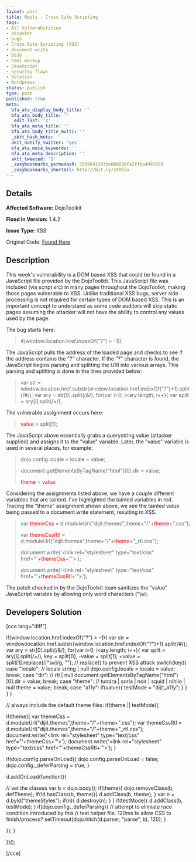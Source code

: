 ```yaml
---
layout: post
title: Nails - Cross Site Scripting
tags:
- All Vulnerabilities
- attacker
- bugs
- Cross-Site Scripting (XSS)
- document write
- DoJo
- html markup
- JavaScript
- security flaws
- Solution
- Wordpress
status: publish
type: post
published: true
meta:
  bfa_ata_display_body_title: ''
  bfa_ata_body_title: ''
  _edit_last: '2'
  bfa_ata_meta_title: ''
  bfa_ata_body_title_multi: ''
  _aktt_hash_meta: ''
  aktt_notify_twitter: 'yes'
  bfa_ata_meta_keywords: ''
  bfa_ata_meta_description: ''
  aktt_tweeted: '1'
  _sexybookmarks_permaHash: 7539691333be600038fa2ff6a4991658
  _sexybookmarks_shortUrl: http://bit.ly/cEDGlu
---
```

## Details
__Affected Software:__ DojoToolkit

__Fixed in Version:__  1.4.2

__Issue Type:__ XSS

Original Code: <a title="Nails" href="http://spotthevuln.com/2010/07/nails/" target="_blank">Found    Here</a>
## Description
This week's vulnerability is a DOM based XSS that could be found in a JavaScript file provided by the DojoToolkit. This JavaScript file was included (via script src) in many pages throughout the DojoToolkit, making those pages vulnerable to XSS. Unlike traditional XSS bugs, server side processing is not required for certain types of DOM based XSS. This is an important concept to understand as some code auditors will skip static pages assuming the attacker will not have the ability to control any values used by the page.

The bug starts here:
<blockquote>if(window.location.href.indexOf("?") &gt; -1){</blockquote>
The JavaScript pulls the address of the loaded page and checks to see if the address contains the "?" character. If the "?" character is found, the JavaScript begins parsing and splitting the URI into various arrays. This parsing and splitting is done in the lines provided below:
<blockquote>var str = window.location.href.substr(window.location.href.indexOf("?")+1).split(/#/);
var ary  = str[0].split(/&amp;/);
for(var i=0; i&lt;ary.length; i++){
var split = ary[i].split(/=/),</blockquote>
The vulnerable assignment occurs here:
<blockquote><span style="color: #ff0000;">value </span>= split[1];</blockquote>
The JavaScript above essentially grabs a querystring value (attacker supplied) and assigns it to the "value" variable. Later, the "value" variable is used in several places, for example:
<blockquote>dojo.config.locale = locale = value;

document.getElementsByTagName("html")[0].dir = value;

<span style="color: #ff0000;">theme </span>= <span style="color: #ff0000;">value</span>;</blockquote>
Considering the assignments listed above, we have a couple different variables that are tainted. I've highlighted the tainted variables in red. Tracing the "theme" assignment shown above, we see the tainted value being passed to a document.write statement, resulting in XSS.
<blockquote>var <span style="color: #ff0000;">themeCss </span>= d.moduleUrl("dijit.themes",theme+"/"+<span style="color: #ff0000;">theme</span>+".css");

var <span style="color: #ff0000;">themeCssRtl </span>= d.moduleUrl("dijit.themes",theme+"/"+<span style="color: #ff0000;">theme</span>+"_rtl.css");

document.write('&lt;link rel="stylesheet" type="text/css" href="'+<span style="color: #ff0000;">themeCss</span>+'"&gt;');

document.write('&lt;link rel="stylesheet" type="text/css" href="'+<span style="color: #ff0000;">themeCssRtl</span>+'"&gt;');</blockquote>
The patch checked in by the DojoToolkit team sanitizes the "value" JavaScript variable by allowing only word characters (^\w).
## Developers Solution
[cce lang="diff"]

if(window.location.href.indexOf("?") &gt; -1){
var str =  window.location.href.substr(window.location.href.indexOf("?")+1).split(/#/);
var ary  = str[0].split(/&amp;/);
for(var i=0; i&lt;ary.length; i++){
var split = ary[i].split(/=/),
key = split[0],
-value = split[1];
+value = split[1].replace(/[^\w]/g, ""); // replace() to prevent XSS attack
switch(key){
case "locale":
// locale string | null
dojo.config.locale = locale = value;
break;
case "dir":
// rtl | null
document.getElementsByTagName("html")[0].dir = value;
break;
case "theme":
// tundra | soria | noir | squid | nihilo | null
theme = value;
break;
case "a11y":
if(value){ testMode = "dijit_a11y"; }
}
}
}

// always include the default theme files:
if(theme || testMode){

if(theme){
var themeCss = d.moduleUrl("dijit.themes",theme+"/"+theme+".css");
var themeCssRtl =  d.moduleUrl("dijit.themes",theme+"/"+theme+"_rtl.css");
document.write('&lt;link rel="stylesheet" type="text/css"  href="'+themeCss+'"&gt;');
document.write('&lt;link rel="stylesheet" type="text/css"  href="'+themeCssRtl+'"&gt;');
}

if(dojo.config.parseOnLoad){
dojo.config.parseOnLoad = false;
dojo.config._deferParsing = true;
}

d.addOnLoad(function(){

// set the classes
var b = dojo.body();
if(theme){
dojo.removeClass(b, defTheme);
if(!d.hasClass(b, theme)){ d.addClass(b, theme); }
var n = d.byId("themeStyles");
if(n){ d.destroy(n); }
}
if(testMode){ d.addClass(b, testMode); }
if(dojo.config._deferParsing){
// attempt to elimiate race condition introduced by this
// test helper file. 120ms to allow CSS to finish/process?
setTimeout(dojo.hitch(d.parser, "parse", b), 120);
}

});
}

})();

[/cce]
